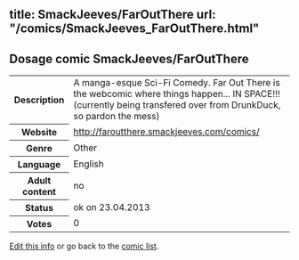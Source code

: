 title: SmackJeeves/FarOutThere
url: "/comics/SmackJeeves_FarOutThere.html"
---
Dosage comic SmackJeeves/FarOutThere
-----------------------------------------

<p id="msg"></p>
<script type="text/javascript">
if (window.location.search === '?edit_info_mail=sent_ok') {
  var elem = document.getElementById("msg");
  elem.innerHTML = 'Edited information sucessfully sent.';
  elem.className = 'ok';
}
</script>
<table class="comicinfo">
<tr>
<th>Description</th><td>A manga-esque Sci-Fi Comedy. Far Out There is the webcomic where things happen... IN SPACE!!! (currently being transfered over from DrunkDuck, so pardon the mess)</td>
</tr>
<tr>
<th>Website</th><td><a href="http://faroutthere.smackjeeves.com/comics/">http://faroutthere.smackjeeves.com/comics/</a></td>
</tr>
<tr>
<th>Genre</th><td>Other</td>
</tr>
<tr>
<th>Language</th><td>English</td>
</tr>
<tr>
<th>Adult content</th><td>no</td>
</tr>
<tr>
<th>Status</th><td>ok on 23.04.2013</td>
</tr>
<tr>
<th>Votes</th><td>0</td>
</tr>
</table>

[Edit this info](SmackJeeves_FarOutThere_edit.html) or go back to the [comic list](../comic-index.html).
